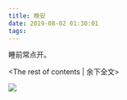 ```yaml
---
title: 晚安
date: 2019-08-02 01:30:01
tags:
---
```

睡前常点开。
<!-- more -->
<The rest of contents | 余下全文>

<img src="晚安/001.png">











